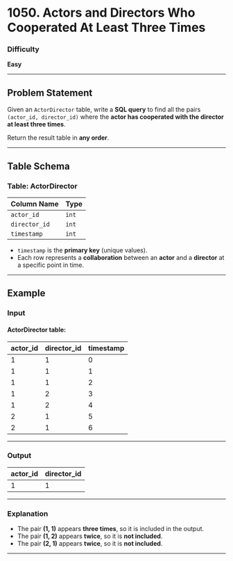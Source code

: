 # 1050. Actors and Directors Who Cooperated At Least Three Times

### Difficulty
**Easy**

---

## Problem Statement

Given an `ActorDirector` table, write a **SQL query** to find all the pairs `(actor_id, director_id)` where the **actor has cooperated with the director at least three times**.

Return the result table in **any order**.

---

## Table Schema

### **Table: ActorDirector**
| Column Name  | Type  |
|-------------|-------|
| `actor_id`  | `int` |
| `director_id` | `int` |
| `timestamp` | `int` |

- `timestamp` is the **primary key** (unique values).
- Each row represents a **collaboration** between an **actor** and a **director** at a specific point in time.

---

## Example

### **Input**
#### **ActorDirector table:**
| actor_id | director_id | timestamp |
|----------|------------|-----------|
| 1        | 1          | 0         |
| 1        | 1          | 1         |
| 1        | 1          | 2         |
| 1        | 2          | 3         |
| 1        | 2          | 4         |
| 2        | 1          | 5         |
| 2        | 1          | 6         |

---

### **Output**
| actor_id | director_id |
|----------|------------|
| 1        | 1          |

---

### **Explanation**
- The pair **(1, 1)** appears **three times**, so it is included in the output.
- The pair **(1, 2)** appears **twice**, so it is **not included**.
- The pair **(2, 1)** appears **twice**, so it is **not included**.

---
